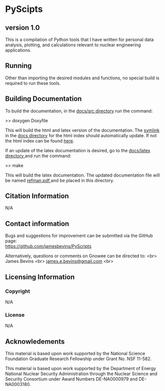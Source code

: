 # PyScipts

## version 1.0

This is a compilation of Python tools that I have written for personal data analysis, plotting, and calculations relevant to nuclear engineering applications.

## Running 

Other than importing the desired modules and functions, no special build is required to run these tools.

## Building Documentation

To build the documentation, in the <a href='docs/src'>docs/src directory</a> run the command:

\>> doxygen Doxyfile

This will build the html and latex version of the documentation.  The <a href='docs/index.html'>symlink</a> in the <a href='docs/'>docs directory</a> for the html index should automatically update.  If not the html index can be found <a href='docs/html/index.html'>here</a>.

If an update of the latex documentation is desired, go to the <a href='docs/latex'>docs/latex directory </a> and run the command:

\>> make

This will build the latex documentation.  The updated documentation file will be named <a href='docs/latex/refman.pdf'>refman.pdf </a> and be placed in this directory.


## Citation Information
N/A

## Contact information

Bugs and suggestions for improvement can be submitted via the GitHub page: <br/>
https://github.com/jamesbevins/PyScripts

Alternatively, questions or comments on Gnowee can be directed to: <br\>
James Bevins  <br\>
james.e.bevins@gmail.com  <br\>

## Licensing Information
### Copyright
N/A

### License
N/A

## Acknowledements
This material is based upon work supported by the National Science Foundation
Graduate Research Fellowship under Grant No. NSF 11-582.

This material is based upon work supported by the Department of Energy National Nuclear Security Administration through the Nuclear Science and Security Consortium under Award Numbers DE-NA0000979 and DE-NA0003180.